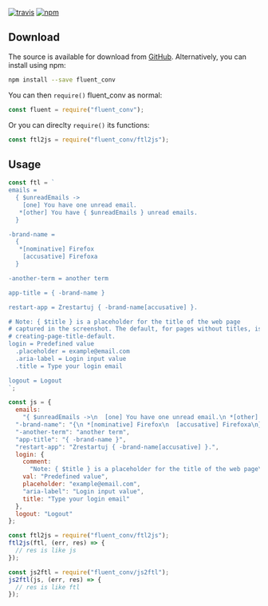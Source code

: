 [![travis](https://img.shields.io/travis/locize/fluent.svg)](https://travis-ci.org/locize/fluent) [![npm](https://img.shields.io/npm/v/fluent.svg)](https://npmjs.org/package/fluent)

## Download

The source is available for download from
[GitHub](https://github.com/locize/fluent/archive/master.zip).
Alternatively, you can install using npm:

```sh
npm install --save fluent_conv
```

You can then `require()` fluent_conv as normal:

```js
const fluent = require("fluent_conv");
```

Or you can direclty `require()` its functions:

```js
const ftl2js = require("fluent_conv/ftl2js");
```

## Usage

```js
const ftl = `
emails =
  { $unreadEmails ->
    [one] You have one unread email.
   *[other] You have { $unreadEmails } unread emails.
  }

-brand-name =
  {
   *[nominative] Firefox
    [accusative] Firefoxa
  }

-another-term = another term

app-title = { -brand-name }

restart-app = Zrestartuj { -brand-name[accusative] }.

# Note: { $title } is a placeholder for the title of the web page
# captured in the screenshot. The default, for pages without titles, is
# creating-page-title-default.
login = Predefined value
  .placeholder = example@email.com
  .aria-label = Login input value
  .title = Type your login email

logout = Logout
`;

const js = {
  emails:
    "{ $unreadEmails ->\n  [one] You have one unread email.\n *[other] You have { $unreadEmails } unread emails.\n}",
  "-brand-name": "{\n *[nominative] Firefox\n  [accusative] Firefoxa\n}",
  "-another-term": "another term",
  "app-title": "{ -brand-name }",
  "restart-app": "Zrestartuj { -brand-name[accusative] }.",
  login: {
    comment:
      "Note: { $title } is a placeholder for the title of the web page\ncaptured in the screenshot. The default, for pages without titles, is\ncreating-page-title-default.",
    val: "Predefined value",
    placeholder: "example@email.com",
    "aria-label": "Login input value",
    title: "Type your login email"
  },
  logout: "Logout"
};

const ftl2js = require("fluent_conv/ftl2js");
ftl2js(ftl, (err, res) => {
  // res is like js
});

const js2ftl = require("fluent_conv/js2ftl");
js2ftl(js, (err, res) => {
  // res is like ftl
});
```
